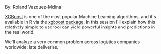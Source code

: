 By: Roland Vazquez-Molina

[XGBoost](https://xgboost.ai/) is one of the most popular Machine Learning algorithms, and it's available in R via the [xgboost package](https://cran.r-project.org/package=xgboost). In this session I'll explain how this relatively simple to use tool can yield powerful insights and predictions in the real world.

We'll analyze a very common problem across logistics companies worldwide: late deliveries.
